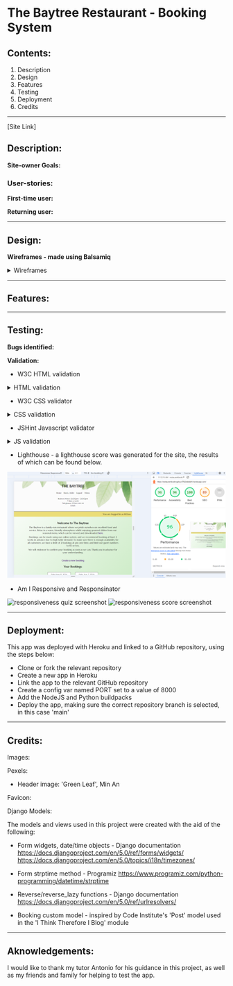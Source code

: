 # The Baytree Restaurant - Booking System
## Contents:
1. Description
2. Design
3. Features
4. Testing
5. Deployment
6. Credits

--------------

[Site Link]

## Description:


**Site-owner Goals:**


### User-stories:

**First-time user:**


**Returning user:**


--------------

## Design: 


**Wireframes - made using Balsamiq**
  
<details><summary>Wireframes</summary>

![wireframe1 screenshot](assets/images/wireframe1.png)

</details>

--------------
## Features:


--------------
## Testing:



**Bugs identified:**


**Validation:**
- W3C HTML validation 
<details><summary>HTML validation</summary>

![HTML val screenshot](assets/images/html_validation.png)

</details>


- W3C CSS validator
<details><summary>CSS validation</summary>

![CSS val screenshot](assets/images/css_validation.png)

</details>

- JSHint Javascript validator
<details><summary>JS validation</summary>

![JS val screenshot](assets/images/js_validation.png)

</details>

- Lighthouse - a lighthouse score was generated for the site, the results of which can be found below.

![homepage lighthouse score](assets/images/lighthouse.png)

- Am I Responsive and Responsinator 

![responsiveness quiz screenshot](assets/images/response1.png) ![responsiveness score screenshot](assets/images/response2.png)


--------------
## Deployment:

This app was deployed with Heroku and linked to a GitHub repository, using the steps below:

- Clone or fork the relevant repository
- Create a new app in Heroku
- Link the app to the relevant GitHub repository
- Create a config var named PORT set to a value of 8000
- Add the NodeJS and Python buildpacks
- Deploy the app, making sure the correct repository branch is selected, in this case 'main'


--------------
## Credits:

Images:

Pexels:
- Header image: 'Green Leaf', Min An

Favicon:


Django Models:

The models and views used in this project were created with the aid of the following:

- Form widgets, date/time objects - Django documentation
  https://docs.djangoproject.com/en/5.0/ref/forms/widgets/
  https://docs.djangoproject.com/en/5.0/topics/i18n/timezones/

- Form strptime method - Programiz
  https://www.programiz.com/python-programming/datetime/strptime

- Reverse/reverse_lazy functions - Django documentation
  https://docs.djangoproject.com/en/5.0/ref/urlresolvers/

- Booking custom model - inspired by Code Institute's 'Post' model used in the 'I Think Therefore I Blog' module



--------------
## Aknowledgements:

I would like to thank my tutor Antonio for his guidance in this project, as well as my friends and family for helping to test the app.
